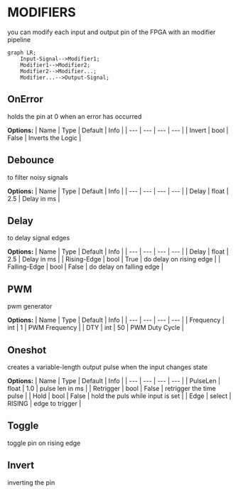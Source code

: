 # MODIFIERS
you can modify each input and output pin of the FPGA with an modifier pipeline

```mermaid
graph LR;
    Input-Signal-->Modifier1;
    Modifier1-->Modifier2;
    Modifier2-->Modifier...;
    Modifier...-->Output-Signal;
```

## OnError
holds the pin at 0 when an error has occurred

**Options:**
| Name | Type | Default | Info |
| --- | --- | --- | --- |
| Invert | bool | False | Inverts the Logic |

## Debounce
to filter noisy signals

**Options:**
| Name | Type | Default | Info |
| --- | --- | --- | --- |
| Delay | float | 2.5 | Delay in ms |

## Delay
to delay signal edges

**Options:**
| Name | Type | Default | Info |
| --- | --- | --- | --- |
| Delay | float | 2.5 | Delay in ms |
| Rising-Edge | bool | True | do delay on rising edge |
| Falling-Edge | bool | False | do delay on falling edge |

## PWM
pwm generator

**Options:**
| Name | Type | Default | Info |
| --- | --- | --- | --- |
| Frequency | int | 1 | PWM Frequency |
| DTY | int | 50 | PWM Duty Cycle |

## Oneshot
creates a variable-length output pulse when the input changes state

**Options:**
| Name | Type | Default | Info |
| --- | --- | --- | --- |
| PulseLen | float | 1.0 | pulse len in ms |
| Retrigger | bool | False | retrigger the time pulse |
| Hold | bool | False | hold the puls while input is set |
| Edge | select | RISING | edge to trigger |

## Toggle
toggle pin on rising edge

## Invert
inverting the pin

